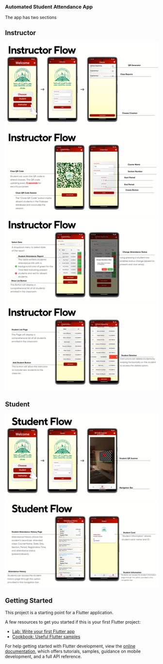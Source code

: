 ### Automated Student Attendance App

The app has two sections

## Instructor

<img src="img/Slide1.PNG" />
<img src="img/Slide2.PNG" />
<img src="img/Slide3.PNG" />
<img src="img/Slide4.PNG" />

## Student

<img src="img/Slide5.PNG" />
<img src="img/Slide6.PNG" />

## Getting Started

This project is a starting point for a Flutter application.

A few resources to get you started if this is your first Flutter project:

- [Lab: Write your first Flutter app](https://docs.flutter.dev/get-started/codelab)
- [Cookbook: Useful Flutter samples](https://docs.flutter.dev/cookbook)

For help getting started with Flutter development, view the
[online documentation](https://docs.flutter.dev/), which offers tutorials,
samples, guidance on mobile development, and a full API reference.
